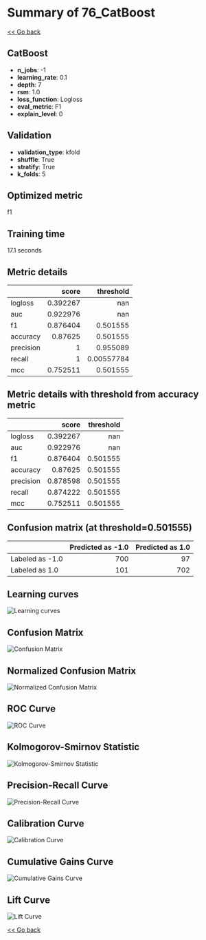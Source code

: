 # Summary of 76_CatBoost

[<< Go back](../README.md)


## CatBoost
- **n_jobs**: -1
- **learning_rate**: 0.1
- **depth**: 7
- **rsm**: 1.0
- **loss_function**: Logloss
- **eval_metric**: F1
- **explain_level**: 0

## Validation
 - **validation_type**: kfold
 - **shuffle**: True
 - **stratify**: True
 - **k_folds**: 5

## Optimized metric
f1

## Training time

17.1 seconds

## Metric details
|           |    score |    threshold |
|:----------|---------:|-------------:|
| logloss   | 0.392267 | nan          |
| auc       | 0.922976 | nan          |
| f1        | 0.876404 |   0.501555   |
| accuracy  | 0.87625  |   0.501555   |
| precision | 1        |   0.955089   |
| recall    | 1        |   0.00557784 |
| mcc       | 0.752511 |   0.501555   |


## Metric details with threshold from accuracy metric
|           |    score |   threshold |
|:----------|---------:|------------:|
| logloss   | 0.392267 |  nan        |
| auc       | 0.922976 |  nan        |
| f1        | 0.876404 |    0.501555 |
| accuracy  | 0.87625  |    0.501555 |
| precision | 0.878598 |    0.501555 |
| recall    | 0.874222 |    0.501555 |
| mcc       | 0.752511 |    0.501555 |


## Confusion matrix (at threshold=0.501555)
|                 |   Predicted as -1.0 |   Predicted as 1.0 |
|:----------------|--------------------:|-------------------:|
| Labeled as -1.0 |                 700 |                 97 |
| Labeled as 1.0  |                 101 |                702 |

## Learning curves
![Learning curves](learning_curves.png)
## Confusion Matrix

![Confusion Matrix](confusion_matrix.png)


## Normalized Confusion Matrix

![Normalized Confusion Matrix](confusion_matrix_normalized.png)


## ROC Curve

![ROC Curve](roc_curve.png)


## Kolmogorov-Smirnov Statistic

![Kolmogorov-Smirnov Statistic](ks_statistic.png)


## Precision-Recall Curve

![Precision-Recall Curve](precision_recall_curve.png)


## Calibration Curve

![Calibration Curve](calibration_curve_curve.png)


## Cumulative Gains Curve

![Cumulative Gains Curve](cumulative_gains_curve.png)


## Lift Curve

![Lift Curve](lift_curve.png)



[<< Go back](../README.md)
